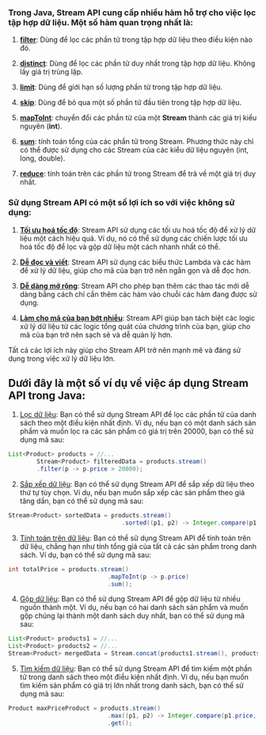 
### Trong Java, Stream API cung cấp nhiều hàm hỗ trợ cho việc lọc tập hợp dữ liệu. Một số hàm quan trọng nhất là:

1. [**filter**]():      Dùng để lọc các phần tử trong tập hợp dữ liệu theo điều kiện nào đó.

2. [**distinct**](): Dùng để lọc các phần tử duy nhất trong tập hợp dữ liệu. Không lấy giá trị trùng lặp.

3. [**limit**](): Dùng để giới hạn số lượng phần tử trong tập hợp dữ liệu.

4. [**skip**](): Dùng để bỏ qua một số phần tử đầu tiên trong tập hợp dữ liệu.

5. [**mapToInt**](): chuyển đổi các phần tử của một **Stream** thành các giá trị kiểu nguyên (**int**).

6. [**sum**](): tính toán tổng của các phần tử trong Stream. Phương thức này chỉ có thể được sử dụng cho các Stream của các kiểu dữ liệu nguyên (int, long, double).

7. [**reduce**](): tính toán trên các phần tử trong Stream để trả về một giá trị duy nhất.



### Sử dụng Stream API có một số lợi ích so với việc không sử dụng:

1. [**Tối ưu hoá tốc độ**](): Stream API sử dụng các tối ưu hoá tốc độ để xử lý dữ liệu một cách hiệu quả. Ví dụ, nó có thể sử dụng các chiến lược tối ưu hoá tốc độ để lọc và gộp dữ liệu một cách nhanh nhất có thể.


2. [**Dễ đọc và viết**](): Stream API sử dụng các biểu thức Lambda và các hàm để xử lý dữ liệu, giúp cho mã của bạn trở nên ngắn gọn và dễ đọc hơn.


3. [**Dễ dàng mở rộng**](): Stream API cho phép bạn thêm các thao tác mới dễ dàng bằng cách chỉ cần thêm các hàm vào chuỗi các hàm đang được sử dụng.


4. [**Làm cho mã của bạn bớt nhiễu**](): Stream API giúp bạn tách biệt các logic xử lý dữ liệu từ các logic tổng quát của chương trình của bạn, giúp cho mã của bạn trở nên sạch sẽ và dễ quản lý hơn.


Tất cả các lợi ích này giúp cho Stream API trở nên mạnh mẽ và đáng sử dụng trong việc xử lý dữ liệu lớn.

## Dưới đây là một số ví dụ về việc áp dụng Stream API trong Java:

1. [Lọc dữ liệu](): Bạn có thể sử dụng Stream API để lọc các phần tử của danh sách theo một điều kiện nhất định. Ví dụ, nếu bạn có một danh sách sản phẩm và muốn lọc ra các sản phẩm có giá trị trên 20000, bạn có thể sử dụng mã sau:

```java
List<Product> products = //...
        Stream<Product> filteredData = products.stream()
        .filter(p -> p.price > 20000); 
```

2. [Sắp xếp dữ liệu](): Bạn có thể sử dụng Stream API để sắp xếp dữ liệu theo thứ tự tùy chọn. Ví dụ, nếu bạn muốn sắp xếp các sản phẩm theo giá tăng dần, bạn có thể sử dụng mã sau:

```java
Stream<Product> sortedData = products.stream()
                                .sorted((p1, p2) -> Integer.compare(p1.price, p2.price));
```


3. [Tính toán trên dữ liệu](): Bạn có thể sử dụng Stream API để tính toán trên dữ liệu, chẳng hạn như tính tổng giá của tất cả các sản phẩm trong danh sách. Ví dụ, bạn có thể sử dụng mã sau:

```java
int totalPrice = products.stream()
                            .mapToInt(p -> p.price)
                            .sum();
```

4. [Gộp dữ liệu](): Bạn có thể sử dụng Stream API để gộp dữ liệu từ nhiều nguồn thành một. Ví dụ, nếu bạn có hai danh sách sản phẩm và muốn gộp chúng lại thành một danh sách duy nhất, bạn có thể sử dụng mã sau:

```java
List<Product> products1 = //...
List<Product> products2 = //...
Stream<Product> mergedData = Stream.concat(products1.stream(), products2.stream());
```

5. [Tìm kiếm dữ liệu](): Bạn có thể sử dụng Stream API để tìm kiếm một phần tử trong danh sách theo một điều kiện nhất định. Ví dụ, nếu bạn muốn tìm kiếm sản phẩm có giá trị lớn nhất trong danh sách, bạn có thể sử dụng mã sau:

```java
Product maxPriceProduct = products.stream()
                            .max((p1, p2) -> Integer.compare(p1.price, p2.price))
                            .get();
```
